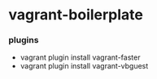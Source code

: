# vagrant-boilerplate

### plugins

- vagrant plugin install vagrant-faster
- vagrant plugin install vagrant-vbguest
